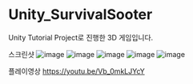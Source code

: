 # Unity_SurvivalSooter

Unity Tutorial Project로 진행한 3D 게임입니다.


스크린샷
![image](https://user-images.githubusercontent.com/40057254/172155275-be36c97d-c8d1-4b97-966f-c8a06b83e194.png)
![image](https://user-images.githubusercontent.com/40057254/172155289-2a51db7e-8e7c-41be-8166-aaf72f3ae62c.png)
![image](https://user-images.githubusercontent.com/40057254/172155299-163613cd-dff3-45d2-8867-669afe299f07.png)
![image](https://user-images.githubusercontent.com/40057254/172155303-90077036-2223-4914-ac0b-af720788f93b.png)
![image](https://user-images.githubusercontent.com/40057254/172155307-b97b488b-d037-4d00-b7e6-0df58643cfcf.png)

플레이영상
https://youtu.be/Vb_0mkLJYcY
